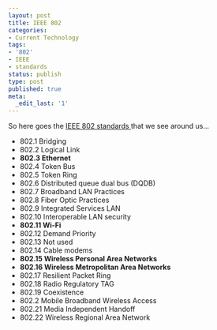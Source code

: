 ```yaml
---
layout: post
title: IEEE 802
categories:
- Current Technology
tags:
- '802'
- IEEE
- standards
status: publish
type: post
published: true
meta:
  _edit_last: '1'
---
```

So here goes the [IEEE 802 standards ](http://searchmobilecomputing.techtarget.com/sDefinition/0,,sid40_gci992311,00.html)that we see around us...

- 802.1 Bridging
- 802.2 Logical Link
- **802.3 Ethernet**
- 802.4 Token Bus
- 802.5 Token Ring
- 802.6 Distributed queue dual bus (DQDB)
- 802.7 Broadband LAN Practices
- 802.8 Fiber Optic Practices
- 802.9 Integrated Services LAN
- 802.10 Interoperable LAN security
- **802.11 Wi-Fi**
- 802.12 Demand Priority
- 802.13 Not used
- 802.14 Cable modems
- **802.15 Wireless Personal Area Networks**
- **802.16 Wireless Metropolitan Area Networks**
- 802.17 Resilient Packet Ring
- 802.18 Radio Regulatory TAG
- 802.19 Coexistence
- 802.2 Mobile Broadband Wireless Access
- 802.21 Media Independent Handoff
- 802.22 Wireless Regional Area Network
